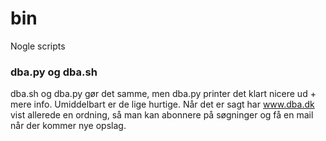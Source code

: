 # bin
Nogle scripts

### dba.py og dba.sh
dba.sh og dba.py gør det samme, men dba.py printer det klart nicere ud + mere info.  Umiddelbart er de lige hurtige. Når det er sagt har <a href="www.dba.dk">www.dba.dk</a> vist allerede en ordning, så man kan abonnere på søgninger og få en mail når der kommer nye opslag.
